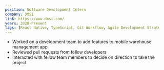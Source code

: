 ```yaml
---
position: Software Development Intern
company: DMSi
link: https://www.dmsi.com/
years: 2020-Present
tags: [React Native, TypeScript, Git Workflow, Agile Development Strategies]
---
```


* Worked on a development team to add features to mobile warehouse management app
* Reviewed pull requests from fellow developers
* Interacted with fellow team members to decide on direction to take the project
